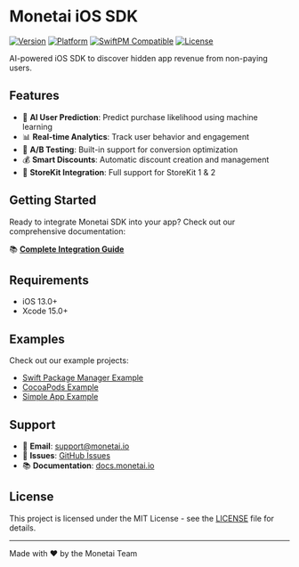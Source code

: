 # Monetai iOS SDK

[![Version](https://img.shields.io/cocoapods/v/MonetaiSDK.svg?style=flat)](https://cocoapods.org/pods/MonetaiSDK)
[![Platform](https://img.shields.io/cocoapods/p/MonetaiSDK.svg?style=flat)](https://cocoapods.org/pods/MonetaiSDK)
[![SwiftPM Compatible](https://img.shields.io/badge/SwiftPM-Compatible-brightgreen.svg)](https://swift.org/package-manager/)
[![License](https://img.shields.io/cocoapods/l/MonetaiSDK.svg?style=flat)](https://cocoapods.org/pods/MonetaiSDK)

AI-powered iOS SDK to discover hidden app revenue from non-paying users.

## Features

- 🤖 **AI User Prediction**: Predict purchase likelihood using machine learning
- 📊 **Real-time Analytics**: Track user behavior and engagement
- 🎯 **A/B Testing**: Built-in support for conversion optimization
- 💰 **Smart Discounts**: Automatic discount creation and management
- 🛒 **StoreKit Integration**: Full support for StoreKit 1 & 2

## Getting Started

Ready to integrate Monetai SDK into your app? Check out our comprehensive documentation:

📚 **[Complete Integration Guide](https://docs.monetai.io)**

## Requirements

- iOS 13.0+
- Xcode 15.0+

## Examples

Check out our example projects:

- [Swift Package Manager Example](Examples/SwiftPackageManagerExample/)
- [CocoaPods Example](Examples/CocoaPodsExample/)
- [Simple App Example](Examples/SimpleApp/)

## Support

- 📧 **Email**: support@monetai.io
- 🐛 **Issues**: [GitHub Issues](https://github.com/hayanmind/monetai-ios/issues)
- 📚 **Documentation**: [docs.monetai.io](https://docs.monetai.io)

## License

This project is licensed under the MIT License - see the [LICENSE](LICENSE) file for details.

---

Made with ❤️ by the Monetai Team
